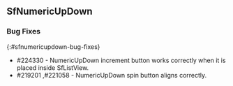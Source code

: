 ## SfNumericUpDown

### Bug Fixes
{:#sfnumericupdown-bug-fixes}

* \#224330 - NumericUpDown increment button works correctly when it is placed inside SfListView.
* \#219201 ,\#221058 - NumericUpDown spin button aligns correctly.
